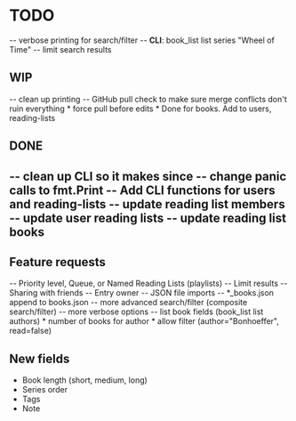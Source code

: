 # TODO
  -- verbose printing for search/filter
  -- **CLI**: book_list list series "Wheel of Time"
  -- limit search results

## WIP
  -- clean up printing
  -- GitHub pull check to make sure merge conflicts don't ruin everything
    * force pull before edits
    * Done for books. Add to users, reading-lists 

## DONE
  -- clean up CLI so it makes since
  -- change panic calls to fmt.Print
  -- Add CLI functions for users and reading-lists
  -- update reading list members
  -- update user reading lists
  -- update reading list books
-----------------------------------------------------------------

## Feature requests
  -- Priority level, Queue, or Named Reading Lists (playlists)
  -- Limit results
  -- Sharing with friends
  -- Entry owner
  -- JSON file imports
  -- *_books.json append to books.json
  -- more advanced search/filter (composite search/filter)
  -- more verbose options
  -- list book fields (book_list list authors) 
    * number of books for author 
    * allow filter (author="Bonhoeffer", read=false)

## New fields
- Book length (short, medium, long)
- Series order
- Tags
- Note

